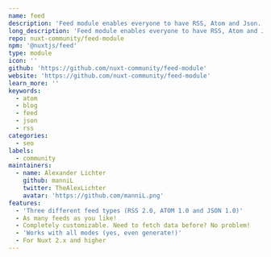 ```yaml
---
name: feed
description: 'Feed module enables everyone to have RSS, Atom and Json.'
long_description: 'Feed module enables everyone to have RSS, Atom and Json.'
repo: nuxt-community/feed-module
npm: '@nuxtjs/feed'
type: module
icon: ''
github: 'https://github.com/nuxt-community/feed-module'
website: 'https://github.com/nuxt-community/feed-module'
learn_more: ''
keywords:
  - atom
  - blog
  - feed
  - json
  - rss
categories:
  - seo
labels:
  - community
maintainers:
  - name: Alexander Lichter
    github: manniL
    twitter: TheAlexLichter
    avatar: 'https://github.com/manniL.png'
features:
  - 'Three different feed types (RSS 2.0, ATOM 1.0 and JSON 1.0)'
  - As many feeds as you like!
  - Completely customizable. Need to fetch data before? No problem!
  - 'Works with all modes (yes, even generate!)'
  - For Nuxt 2.x and higher
---
```

